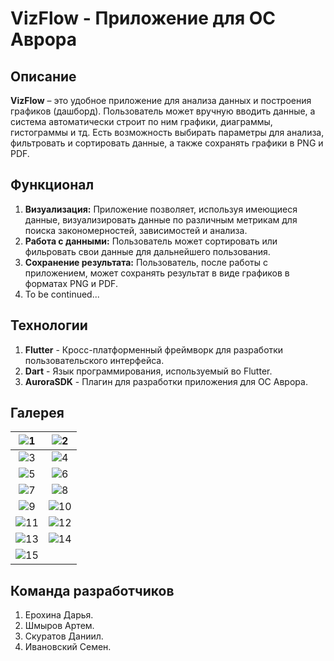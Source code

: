 VizFlow - Приложение для OC Аврора
===

Описание
---

**VizFlow** – это удобное приложение для анализа данных и построения графиков (дашборд). Пользователь может вручную вводить данные, а система автоматически строит по ним графики, диаграммы, гистограммы и тд. Есть возможность выбирать параметры для анализа, фильтровать и сортировать данные, а также сохранять графики в PNG и PDF.

Функционал
---

1. **Визуализация:** Приложение позволяет, используя имеющиеся данные, визуализировать данные по различным метрикам для поиска закономерностей, зависимостей и анализа.
2. **Работа с данными:** Пользователь может сортировать или фильровать свои данные для дальнейшего пользования.
3. **Сохранение результата:** Пользователь, после работы с приложением, может сохранять результат в виде графиков в форматах PNG и PDF.
4. To be continued...

Технологии
---

1. **Flutter** - Кросс-платформенный фреймворк для разработки пользовательского интерфейса.
2. **Dart** - Язык программирования, используемый во Flutter.
3. **AuroraSDK** - Плагин для разработки приложения для ОС Аврора.

Галерея
---

| ![1](images/1.jpg) | ![2](images/2.jpg) |
|:-------------------:|:-------------------:|
| ![3](images/3.jpg) | ![4](images/4.png) |
| ![5](images/5.png) | ![6](images/6.jpg) |
| ![7](images/7.jpg) | ![8](images/8.jpg) |
| ![9](images/9.jpg) | ![10](images/10.jpg) |
| ![11](images/11.jpg) | ![12](images/12.jpg) |
| ![13](images/13.jpg) | ![14](images/14.jpg) |
| ![15](images/15.jpg) |                     |

Команда разработчиков
---

1. Ерохина Дарья. 
2. Шмыров Артем.
3. Скуратов Даниил.
4. Ивановский Семен.
